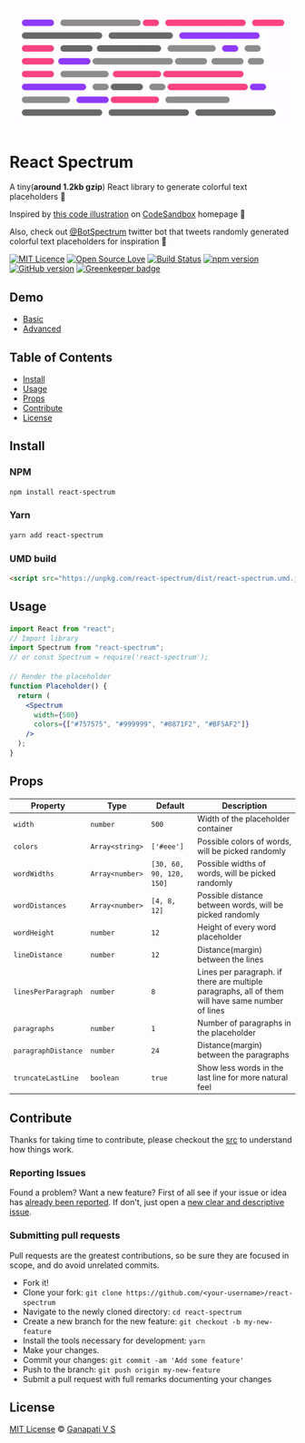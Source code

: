 <p align="center">
  <a href="https://codesandbox.io/s/react-spectrum-animation-vp353">
    <img src="./assets/demo-sm.gif" alt="react-spectrum-animation">
  </a>
</p>

# React Spectrum

A tiny(**around 1.2kb gzip**) React library to generate colorful text placeholders 🎨

Inspired by [this code illustration](./assets/codesandbox-illustration.png) on [CodeSandbox](https://codesandbox.io) homepage 🙏

Also, check out [@BotSpectrum](https://twitter.com/BotSpectrum) twitter bot that tweets randomly generated colorful text placeholders for inspiration 🎊

[![MIT Licence](https://badges.frapsoft.com/os/mit/mit.svg?v=103)](https://opensource.org/licenses/mit-license.php)
[![Open Source Love](https://badges.frapsoft.com/os/v2/open-source.svg?v=103)](https://github.com/ganapativs/react-spectrum/)
[![Build Status](https://travis-ci.com/ganapativs/react-spectrum.svg?branch=master)](https://travis-ci.com/ganapativs/react-spectrum)
[![npm version](https://badge.fury.io/js/react-spectrum.svg)](https://badge.fury.io/js/react-spectrum)
[![GitHub version](https://badge.fury.io/gh/ganapativs%2Freact-spectrum.svg)](https://badge.fury.io/gh/ganapativs%2Freact-spectrum)
[![Greenkeeper badge](https://badges.greenkeeper.io/ganapativs/react-spectrum.svg)](https://greenkeeper.io/)

## Demo

- [Basic](https://codesandbox.io/s/react-spectrum-demo-83c90)
- [Advanced](https://codesandbox.io/s/react-spectrum-demo-advanced-kh7zy)

## Table of Contents

- [Install](#install)
- [Usage](#usage)
- [Props](#props)
- [Contribute](#contribute)
- [License](#license)

## Install

### NPM

```sh
npm install react-spectrum
```

### Yarn

```sh
yarn add react-spectrum
```

### UMD build

```html
<script src="https://unpkg.com/react-spectrum/dist/react-spectrum.umd.js"></script>
```

## Usage

```jsx
import React from "react";
// Import library
import Spectrum from "react-spectrum";
// or const Spectrum = require('react-spectrum');

// Render the placeholder
function Placeholder() {
  return (
    <Spectrum
      width={500}
      colors={["#757575", "#999999", "#0871F2", "#BF5AF2"]}
    />
  );
}
```

## Props

| Property      | Type          | Default       | Description |
| ------------- | ------------- | ------------- | ----------- |
| `width` | `number` | `500` | Width of the placeholder container |
| `colors` | `Array<string>` | `['#eee']` | Possible colors of words, will be picked randomly |
| `wordWidths` | `Array<number>` | `[30, 60, 90, 120, 150]` | Possible widths of words, will be picked randomly |
| `wordDistances` | `Array<number>` | `[4, 8, 12]` | Possible distance between words, will be picked randomly |
| `wordHeight` | `number` | `12` | Height of every word placeholder |
| `lineDistance` | `number` | `12` | Distance(margin) between the lines |
| `linesPerParagraph` | `number` | `8` |  Lines per paragraph. if there are multiple paragraphs, all of them will have same number of lines |
| `paragraphs` | `number` | `1` | Number of paragraphs in the placeholder |
| `paragraphDistance` | `number` | `24` | Distance(margin) between the paragraphs |
| `truncateLastLine` | `boolean` | `true` | Show less words in the last line for more natural feel |

## Contribute

Thanks for taking time to contribute, please checkout the [src](src) to understand how things work.

### Reporting Issues

Found a problem? Want a new feature? First of all see if your issue or idea has [already been reported](../../issues).
If don't, just open a [new clear and descriptive issue](../../issues/new).

### Submitting pull requests

Pull requests are the greatest contributions, so be sure they are focused in scope, and do avoid unrelated commits.

- Fork it!
- Clone your fork: `git clone https://github.com/<your-username>/react-spectrum`
- Navigate to the newly cloned directory: `cd react-spectrum`
- Create a new branch for the new feature: `git checkout -b my-new-feature`
- Install the tools necessary for development: `yarn`
- Make your changes.
- Commit your changes: `git commit -am 'Add some feature'`
- Push to the branch: `git push origin my-new-feature`
- Submit a pull request with full remarks documenting your changes

## License

[MIT License](https://opensource.org/licenses/MIT) © [Ganapati V S](https://meetguns.com)
